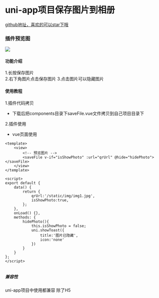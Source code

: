 # uni-app项目保存图片到相册

[github地址，喜欢的可以star下哦](https://github.com/xiaowang1314/uniapp-plugin-collections/blob/master/markdowns/saveImg.md)

### 插件预览图
![](https://github.com/xiaowang1314/uniapp-plugin-collections/blob/master/static/saveImg.gif)

#### 功能介绍

1.长按保存图片    
2.右下角图片点击保存图片
3.点击图片可以隐藏图片


#### 使用教程



1.插件代码拷贝

- 下载后把components目录下saveFile.vue文件拷贝到自己项目目录下


2.插件使用


- vue页面使用

```
<template>
	<view>
		<!-- 预览图片 -->
		<saveFile v-if="isShowPhoto" :url="qrUrl" @hide="hidePhoto"></saveFile>
	</view>
</template>

<script>
export default {
	data() {
		return {
			qrUrl:'/static/img/img1.jpg',
			isShowPhoto:true,
		};
	},
	onLoad() {},
	methods: {
		hidePhoto(){
			this.isShowPhoto = false;
			uni.showToast({
				title:'图片已隐藏',
				icon:'none'
			})
		}
	}
};
</script>


```


##### 兼容性
uni-app项目中使用都兼容 除了H5